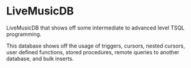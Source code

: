 # LiveMusicDB
LiveMusicDB that shows off some intermediate to advanced level TSQL programming.

This database shows off the usage of triggers, cursors, nested cursors, user defined functions, stored procedures, remote queries to another database, and bulk inserts.
